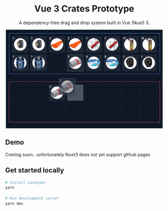 <div align="center">

# Vue 3 Crates Prototype

A dependency-free drag and drop system built in Vue (Nuxt) 3.

<img src="public/img/demo.gif" alt="Nuxt 3 containers prototype example" title="Nuxt 3 containers prototype example" width="500" />
</div>

## Demo

Coming soon.. unfortunately Nuxt3 does not yet support github pages


## Get started locally

```bash
# Install packages
yarn

# Run development server
yarn dev
```